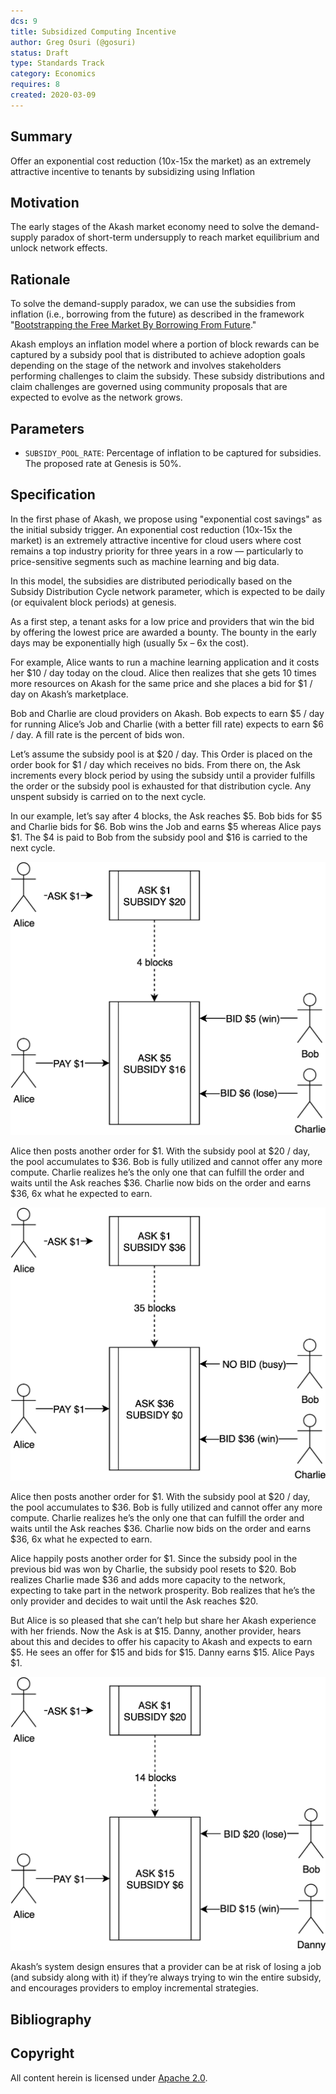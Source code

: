 ```yaml
---
dcs: 9
title: Subsidized Computing Incentive
author: Greg Osuri (@gosuri)
status: Draft
type: Standards Track
category: Economics
requires: 8
created: 2020-03-09
---
```


## Summary

Offer an exponential cost reduction (10x-15x the market) as an extremely attractive incentive to tenants by subsidizing using Inflation

## Motivation

The early stages of the Akash market economy need to solve the demand-supply paradox of short-term undersupply to reach market equilibrium and unlock network effects.

## Rationale

To solve the demand-supply paradox, we can use the subsidies from inflation (i.e., borrowing from the future) as described in the framework "[Bootstrapping the Free Market By Borrowing From Future]."

Akash employs an inflation model where a portion of block rewards can be captured by a subsidy pool that is distributed to achieve adoption goals depending on the stage of the network and involves stakeholders performing challenges to claim the subsidy. These subsidy distributions and claim challenges are governed using community proposals that are expected to evolve as the network grows. 

## Parameters

- `SUBSIDY_POOL_RATE`: Percentage of inflation to be captured for subsidies. The proposed rate at Genesis is 50%.

## Specification

In the first phase of Akash, we propose using "exponential cost savings" as the initial subsidy trigger. An exponential cost reduction (10x-15x the market) is an extremely attractive incentive for cloud users where cost remains a top industry priority for three years in a row — particularly to price-sensitive segments such as machine learning and big data.

In this model, the subsidies are distributed periodically based on the Subsidy Distribution Cycle network parameter, which is expected to be daily (or equivalent block periods) at genesis.

As a first step, a tenant asks for a low price and providers that win the bid by offering the lowest price are awarded a bounty. The bounty in the early days may be exponentially high (usually 5x – 6x the cost).

For example, Alice wants to run a machine learning application and it costs her $10 / day today on the cloud. Alice then realizes that she gets 10 times more resources on Akash for the same price and she places a bid for $1 / day on Akash’s marketplace.

Bob and Charlie are cloud providers on Akash. Bob expects to earn $5 / day for running Alice’s Job and Charlie (with a better fill rate) expects to earn $6 / day.  A fill rate is the percent of bids won.

Let’s assume the subsidy pool is at $20 / day. This Order is placed on the order book for $1 / day which receives no bids. From there on, the Ask increments every block period by using the subsidy until a provider fulfills the order or the subsidy pool is exhausted for that distribution cycle. Any unspent subsidy is carried on to the next cycle.

In our example, let’s say after 4 blocks, the Ask reaches $5. Bob bids for $5 and Charlie bids for $6. Bob wins the Job and earns $5 whereas Alice pays $1. The $4 is paid to Bob from the subsidy pool and $16 is carried to the next cycle. 

![case1](case1.png)

Alice then posts another order for $1. With the subsidy pool at $20 / day, the pool accumulates to $36. Bob is fully utilized and cannot offer any more compute. Charlie realizes he’s the only one that can fulfill the order and waits until the Ask reaches $36. Charlie now bids on the order and earns $36, 6x what he expected to earn. 

![case2](case2.png)

Alice then posts another order for $1. With the subsidy pool at $20 / day, the pool accumulates to $36. Bob is fully utilized and cannot offer any more compute. Charlie realizes he’s the only one that can fulfill the order and waits until the Ask reaches $36. Charlie now bids on the order and earns $36, 6x what he expected to earn. 

Alice happily posts another order for $1. Since the subsidy pool in the previous bid was won by Charlie, the subsidy pool resets to $20. Bob realizes Charlie made $36 and adds more capacity to the network, expecting to take part in the network prosperity. Bob realizes that he’s the only provider and decides to wait until the Ask reaches $20. 

But Alice is so pleased that she can’t help but share her Akash experience with her friends. Now the Ask is at $15. Danny, another provider, hears about this and decides to offer his capacity to Akash and expects to earn $5. He sees an offer for $15 and bids for $15. Danny earns $15. Alice Pays $1.

![case3](case3.png)

Akash’s system design ensures that a provider can be at risk of losing a job (and subsidy along with it) if they’re always trying to win the entire subsidy, and encourages providers to employ incremental strategies.

## Bibliography

[Bootstrapping the Free Market By Borrowing From Future]: https://blog.akash.network/2019/10/07/bootstrapping-a-free-market-by-borrowing-from-the-future/

## Copyright

All content herein is licensed under [Apache 2.0](https://www.apache.org/licenses/LICENSE-2.0).
